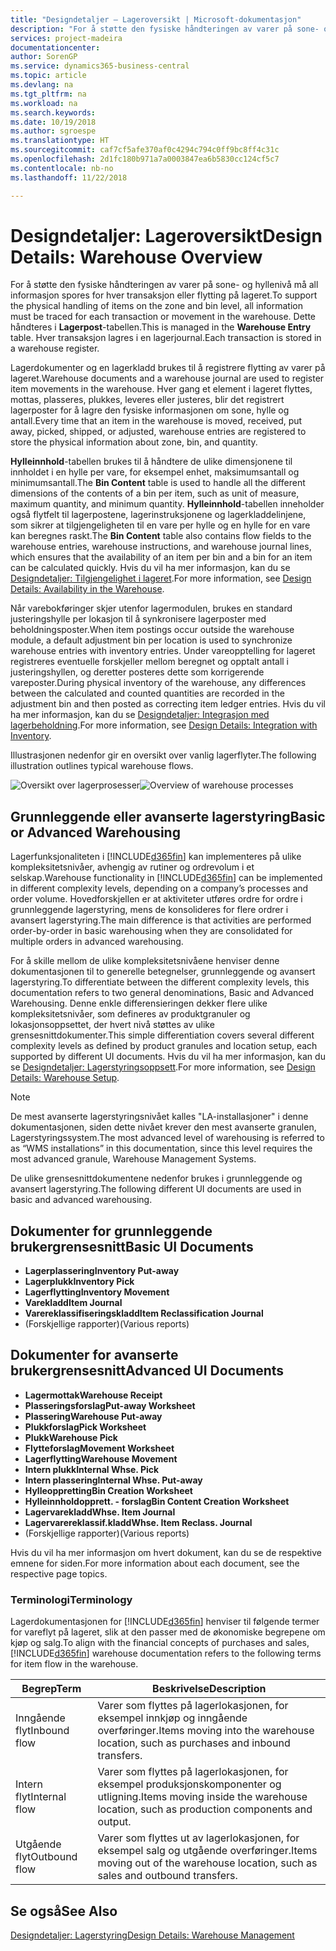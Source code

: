 ```yaml
---
title: "Designdetaljer – Lageroversikt | Microsoft-dokumentasjon"
description: "For å støtte den fysiske håndteringen av varer på sone- og hyllenivå må all informasjon spores for hver transaksjon eller flytting på lageret. Dette håndteres i **Lagerpost**-tabellen. Hver transaksjon lagres i en lagerjournal."
services: project-madeira
documentationcenter: 
author: SorenGP
ms.service: dynamics365-business-central
ms.topic: article
ms.devlang: na
ms.tgt_pltfrm: na
ms.workload: na
ms.search.keywords: 
ms.date: 10/19/2018
ms.author: sgroespe
ms.translationtype: HT
ms.sourcegitcommit: caf7cf5afe370af0c4294c794c0ff9bc8ff4c31c
ms.openlocfilehash: 2d1fc180b971a7a0003847ea6b5830cc124cf5c7
ms.contentlocale: nb-no
ms.lasthandoff: 11/22/2018

---
```

# <a name="design-details-warehouse-overview"></a><span data-ttu-id="eaf9f-105">Designdetaljer: Lageroversikt</span><span class="sxs-lookup"><span data-stu-id="eaf9f-105">Design Details: Warehouse Overview</span></span>
<span data-ttu-id="eaf9f-106">For å støtte den fysiske håndteringen av varer på sone- og hyllenivå må all informasjon spores for hver transaksjon eller flytting på lageret.</span><span class="sxs-lookup"><span data-stu-id="eaf9f-106">To support the physical handling of items on the zone and bin level, all information must be traced for each transaction or movement in the warehouse.</span></span> <span data-ttu-id="eaf9f-107">Dette håndteres i **Lagerpost**-tabellen.</span><span class="sxs-lookup"><span data-stu-id="eaf9f-107">This is managed in the **Warehouse Entry** table.</span></span> <span data-ttu-id="eaf9f-108">Hver transaksjon lagres i en lagerjournal.</span><span class="sxs-lookup"><span data-stu-id="eaf9f-108">Each transaction is stored in a warehouse register.</span></span>  

<span data-ttu-id="eaf9f-109">Lagerdokumenter og en lagerkladd brukes til å registrere flytting av varer på lageret.</span><span class="sxs-lookup"><span data-stu-id="eaf9f-109">Warehouse documents and a warehouse journal are used to register item movements in the warehouse.</span></span> <span data-ttu-id="eaf9f-110">Hver gang et element i lageret flyttes, mottas, plasseres, plukkes, leveres eller justeres, blir det registrert lagerposter for å lagre den fysiske informasjonen om sone, hylle og antall.</span><span class="sxs-lookup"><span data-stu-id="eaf9f-110">Every time that an item in the warehouse is moved, received, put away, picked, shipped, or adjusted, warehouse entries are registered to store the physical information about zone, bin, and quantity.</span></span>

<span data-ttu-id="eaf9f-111">**Hylleinnhold**-tabellen brukes til å håndtere de ulike dimensjonene til innholdet i en hylle per vare, for eksempel enhet, maksimumsantall og minimumsantall.</span><span class="sxs-lookup"><span data-stu-id="eaf9f-111">The **Bin Content** table is used to handle all the different dimensions of the contents of a bin per item, such as unit of measure, maximum quantity, and minimum quantity.</span></span> <span data-ttu-id="eaf9f-112">**Hylleinnhold**-tabellen inneholder også flytfelt til lagerpostene, lagerinstruksjonene og lagerkladdelinjene, som sikrer at tilgjengeligheten til en vare per hylle og en hylle for en vare kan beregnes raskt.</span><span class="sxs-lookup"><span data-stu-id="eaf9f-112">The **Bin Content** table also contains flow fields to the warehouse entries, warehouse instructions, and warehouse journal lines, which ensures that the availability of an item per bin and a bin for an item can be calculated quickly.</span></span> <span data-ttu-id="eaf9f-113">Hvis du vil ha mer informasjon, kan du se [Designdetaljer: Tilgjengelighet i lageret](design-details-availability-in-the-warehouse.md).</span><span class="sxs-lookup"><span data-stu-id="eaf9f-113">For more information, see [Design Details: Availability in the Warehouse](design-details-availability-in-the-warehouse.md).</span></span>  

<span data-ttu-id="eaf9f-114">Når varebokføringer skjer utenfor lagermodulen, brukes en standard justeringshylle per lokasjon til å synkronisere lagerposter med beholdningsposter.</span><span class="sxs-lookup"><span data-stu-id="eaf9f-114">When item postings occur outside the warehouse module, a default adjustment bin per location is used to synchronize warehouse entries with inventory entries.</span></span> <span data-ttu-id="eaf9f-115">Under vareopptelling for lageret registreres eventuelle forskjeller mellom beregnet og opptalt antall i justeringshyllen, og deretter posteres dette som korrigerende vareposter.</span><span class="sxs-lookup"><span data-stu-id="eaf9f-115">During physical inventory of the warehouse, any differences between the calculated and counted quantities are recorded in the adjustment bin and then posted as correcting item ledger entries.</span></span> <span data-ttu-id="eaf9f-116">Hvis du vil ha mer informasjon, kan du se [Designdetaljer: Integrasjon med lagerbeholdning](design-details-integration-with-inventory.md).</span><span class="sxs-lookup"><span data-stu-id="eaf9f-116">For more information, see [Design Details: Integration with Inventory](design-details-integration-with-inventory.md).</span></span>  

<span data-ttu-id="eaf9f-117">Illustrasjonen nedenfor gir en oversikt over vanlig lagerflyter.</span><span class="sxs-lookup"><span data-stu-id="eaf9f-117">The following illustration outlines typical warehouse flows.</span></span>  

<span data-ttu-id="eaf9f-118">![Oversikt over lagerprosesser](media/design_details_warehouse_management_overview.png "Oversikt over lagerprosesser")</span><span class="sxs-lookup"><span data-stu-id="eaf9f-118">![Overview of warehouse processes](media/design_details_warehouse_management_overview.png "Overview of warehouse processes")</span></span>  

## <a name="basic-or-advanced-warehousing"></a><span data-ttu-id="eaf9f-119">Grunnleggende eller avanserte lagerstyring</span><span class="sxs-lookup"><span data-stu-id="eaf9f-119">Basic or Advanced Warehousing</span></span>  
<span data-ttu-id="eaf9f-120">Lagerfunksjonaliteten i [!INCLUDE[d365fin](includes/d365fin_md.md)] kan implementeres på ulike kompleksitetsnivåer, avhengig av rutiner og ordrevolum i et selskap.</span><span class="sxs-lookup"><span data-stu-id="eaf9f-120">Warehouse functionality in [!INCLUDE[d365fin](includes/d365fin_md.md)] can be implemented in different complexity levels, depending on a company’s processes and order volume.</span></span> <span data-ttu-id="eaf9f-121">Hovedforskjellen er at aktiviteter utføres ordre for ordre i grunnleggende lagerstyring, mens de konsolideres for flere ordrer i avansert lagerstyring.</span><span class="sxs-lookup"><span data-stu-id="eaf9f-121">The main difference is that activities are performed order-by-order in basic warehousing when they are consolidated for multiple orders in advanced warehousing.</span></span>  

 <span data-ttu-id="eaf9f-122">For å skille mellom de ulike kompleksitetsnivåene henviser denne dokumentasjonen til to generelle betegnelser, grunnleggende og avansert lagerstyring.</span><span class="sxs-lookup"><span data-stu-id="eaf9f-122">To differentiate between the different complexity levels, this documentation refers to two general denominations, Basic and Advanced Warehousing.</span></span> <span data-ttu-id="eaf9f-123">Denne enkle differensieringen dekker flere ulike kompleksitetsnivåer, som defineres av produktgranuler og lokasjonsoppsettet, der hvert nivå støttes av ulike grensesnittdokumenter.</span><span class="sxs-lookup"><span data-stu-id="eaf9f-123">This simple differentiation covers several different complexity levels as defined by product granules and location setup, each supported by different UI documents.</span></span> <span data-ttu-id="eaf9f-124">Hvis du vil ha mer informasjon, kan du se [Designdetaljer: Lagerstyringsoppsett](design-details-warehouse-setup.md).</span><span class="sxs-lookup"><span data-stu-id="eaf9f-124">For more information, see [Design Details: Warehouse Setup](design-details-warehouse-setup.md).</span></span>  

> [!NOTE]  
>  <span data-ttu-id="eaf9f-125">De mest avanserte lagerstyringsnivået kalles "LA-installasjoner" i denne dokumentasjonen, siden dette nivået krever den mest avanserte granulen, Lagerstyringssystem.</span><span class="sxs-lookup"><span data-stu-id="eaf9f-125">The most advanced level of warehousing is referred to as “WMS installations” in this documentation, since this level requires the most advanced granule, Warehouse Management Systems.</span></span>  

 <span data-ttu-id="eaf9f-126">De ulike grensesnittdokumentene nedenfor brukes i grunnleggende og avansert lagerstyring.</span><span class="sxs-lookup"><span data-stu-id="eaf9f-126">The following different UI documents are used in basic and advanced warehousing.</span></span>  

## <a name="basic-ui-documents"></a><span data-ttu-id="eaf9f-127">Dokumenter for grunnleggende brukergrensesnitt</span><span class="sxs-lookup"><span data-stu-id="eaf9f-127">Basic UI Documents</span></span>  

-   <span data-ttu-id="eaf9f-128">**Lagerplassering**</span><span class="sxs-lookup"><span data-stu-id="eaf9f-128">**Inventory Put-away**</span></span>  
-   <span data-ttu-id="eaf9f-129">**Lagerplukk**</span><span class="sxs-lookup"><span data-stu-id="eaf9f-129">**Inventory Pick**</span></span>  
-   <span data-ttu-id="eaf9f-130">**Lagerflytting**</span><span class="sxs-lookup"><span data-stu-id="eaf9f-130">**Inventory Movement**</span></span>  
-   <span data-ttu-id="eaf9f-131">**Varekladd**</span><span class="sxs-lookup"><span data-stu-id="eaf9f-131">**Item Journal**</span></span>  
-   <span data-ttu-id="eaf9f-132">**Varereklassifiseringskladd**</span><span class="sxs-lookup"><span data-stu-id="eaf9f-132">**Item Reclassification Journal**</span></span>  
-   <span data-ttu-id="eaf9f-133">(Forskjellige rapporter)</span><span class="sxs-lookup"><span data-stu-id="eaf9f-133">(Various reports)</span></span>  

## <a name="advanced-ui-documents"></a><span data-ttu-id="eaf9f-134">Dokumenter for avanserte brukergrensesnitt</span><span class="sxs-lookup"><span data-stu-id="eaf9f-134">Advanced UI Documents</span></span>  

-   <span data-ttu-id="eaf9f-135">**Lagermottak**</span><span class="sxs-lookup"><span data-stu-id="eaf9f-135">**Warehouse Receipt**</span></span>  
-   <span data-ttu-id="eaf9f-136">**Plasseringsforslag**</span><span class="sxs-lookup"><span data-stu-id="eaf9f-136">**Put-away Worksheet**</span></span>  
-   <span data-ttu-id="eaf9f-137">**Plassering**</span><span class="sxs-lookup"><span data-stu-id="eaf9f-137">**Warehouse Put-away**</span></span>  
-   <span data-ttu-id="eaf9f-138">**Plukkforslag**</span><span class="sxs-lookup"><span data-stu-id="eaf9f-138">**Pick Worksheet**</span></span>  
-   <span data-ttu-id="eaf9f-139">**Plukk**</span><span class="sxs-lookup"><span data-stu-id="eaf9f-139">**Warehouse Pick**</span></span>  
-   <span data-ttu-id="eaf9f-140">**Flytteforslag**</span><span class="sxs-lookup"><span data-stu-id="eaf9f-140">**Movement Worksheet**</span></span>  
-   <span data-ttu-id="eaf9f-141">**Lagerflytting**</span><span class="sxs-lookup"><span data-stu-id="eaf9f-141">**Warehouse Movement**</span></span>  
-   <span data-ttu-id="eaf9f-142">**Intern plukk**</span><span class="sxs-lookup"><span data-stu-id="eaf9f-142">**Internal Whse. Pick**</span></span>  
-   <span data-ttu-id="eaf9f-143">**Intern plassering**</span><span class="sxs-lookup"><span data-stu-id="eaf9f-143">**Internal Whse. Put-away**</span></span>  
-   <span data-ttu-id="eaf9f-144">**Hylleoppretting**</span><span class="sxs-lookup"><span data-stu-id="eaf9f-144">**Bin Creation Worksheet**</span></span>  
-   <span data-ttu-id="eaf9f-145">**Hylleinnholdopprett. - forslag**</span><span class="sxs-lookup"><span data-stu-id="eaf9f-145">**Bin Content Creation Worksheet**</span></span>  
-   <span data-ttu-id="eaf9f-146">**Lagervarekladd**</span><span class="sxs-lookup"><span data-stu-id="eaf9f-146">**Whse. Item Journal**</span></span>  
-   <span data-ttu-id="eaf9f-147">**Lagervarereklassif.kladd**</span><span class="sxs-lookup"><span data-stu-id="eaf9f-147">**Whse. Item Reclass. Journal**</span></span>  
-   <span data-ttu-id="eaf9f-148">(Forskjellige rapporter)</span><span class="sxs-lookup"><span data-stu-id="eaf9f-148">(Various reports)</span></span>  

<span data-ttu-id="eaf9f-149">Hvis du vil ha mer informasjon om hvert dokument, kan du se de respektive emnene for siden.</span><span class="sxs-lookup"><span data-stu-id="eaf9f-149">For more information about each document, see the respective page topics.</span></span>  

### <a name="terminology"></a><span data-ttu-id="eaf9f-150">Terminologi</span><span class="sxs-lookup"><span data-stu-id="eaf9f-150">Terminology</span></span>  
<span data-ttu-id="eaf9f-151">Lagerdokumentasjonen for [!INCLUDE[d365fin](includes/d365fin_md.md)] henviser til følgende termer for vareflyt på lageret, slik at den passer med de økonomiske begrepene om kjøp og salg.</span><span class="sxs-lookup"><span data-stu-id="eaf9f-151">To align with the financial concepts of purchases and sales, [!INCLUDE[d365fin](includes/d365fin_md.md)] warehouse documentation refers to the following terms for item flow in the warehouse.</span></span>  

|<span data-ttu-id="eaf9f-152">Begrep</span><span class="sxs-lookup"><span data-stu-id="eaf9f-152">Term</span></span>|<span data-ttu-id="eaf9f-153">Beskrivelse</span><span class="sxs-lookup"><span data-stu-id="eaf9f-153">Description</span></span>|  
|----------|---------------------------------------|  
|<span data-ttu-id="eaf9f-154">Inngående flyt</span><span class="sxs-lookup"><span data-stu-id="eaf9f-154">Inbound flow</span></span>|<span data-ttu-id="eaf9f-155">Varer som flyttes på lagerlokasjonen, for eksempel innkjøp og inngående overføringer.</span><span class="sxs-lookup"><span data-stu-id="eaf9f-155">Items moving into the warehouse location, such as purchases and inbound transfers.</span></span>|  
|<span data-ttu-id="eaf9f-156">Intern flyt</span><span class="sxs-lookup"><span data-stu-id="eaf9f-156">Internal flow</span></span>|<span data-ttu-id="eaf9f-157">Varer som flyttes på lagerlokasjonen, for eksempel produksjonskomponenter og utligning.</span><span class="sxs-lookup"><span data-stu-id="eaf9f-157">Items moving inside the warehouse location, such as production components and output.</span></span>|  
|<span data-ttu-id="eaf9f-158">Utgående flyt</span><span class="sxs-lookup"><span data-stu-id="eaf9f-158">Outbound flow</span></span>|<span data-ttu-id="eaf9f-159">Varer som flyttes ut av lagerlokasjonen, for eksempel salg og utgående overføringer.</span><span class="sxs-lookup"><span data-stu-id="eaf9f-159">Items moving out of the warehouse location, such as sales and outbound transfers.</span></span>|  

## <a name="see-also"></a><span data-ttu-id="eaf9f-160">Se også</span><span class="sxs-lookup"><span data-stu-id="eaf9f-160">See Also</span></span>  
 [<span data-ttu-id="eaf9f-161">Designdetaljer: Lagerstyring</span><span class="sxs-lookup"><span data-stu-id="eaf9f-161">Design Details: Warehouse Management</span></span>](design-details-warehouse-management.md)


